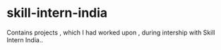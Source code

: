 # skill-intern-india
Contains projects , which I had worked upon , during intership with Skill Intern India..
